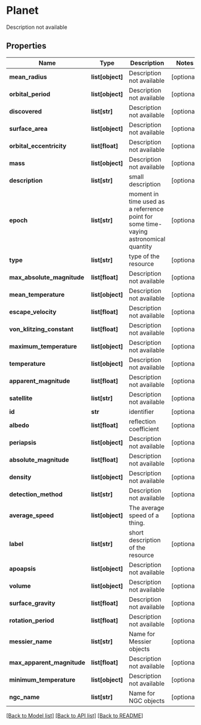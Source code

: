 # Planet

Description not available
## Properties
Name | Type | Description | Notes
------------ | ------------- | ------------- | -------------
**mean_radius** | **list[object]** | Description not available | [optional] 
**orbital_period** | **list[object]** | Description not available | [optional] 
**discovered** | **list[str]** | Description not available | [optional] 
**surface_area** | **list[object]** | Description not available | [optional] 
**orbital_eccentricity** | **list[float]** | Description not available | [optional] 
**mass** | **list[object]** | Description not available | [optional] 
**description** | **list[str]** | small description | [optional] 
**epoch** | **list[str]** | moment in time used as a referrence point for some time-vaying astronomical quantity | [optional] 
**type** | **list[str]** | type of the resource | [optional] 
**max_absolute_magnitude** | **list[float]** | Description not available | [optional] 
**mean_temperature** | **list[object]** | Description not available | [optional] 
**escape_velocity** | **list[float]** | Description not available | [optional] 
**von_klitzing_constant** | **list[float]** | Description not available | [optional] 
**maximum_temperature** | **list[object]** | Description not available | [optional] 
**temperature** | **list[object]** | Description not available | [optional] 
**apparent_magnitude** | **list[float]** | Description not available | [optional] 
**satellite** | **list[str]** | Description not available | [optional] 
**id** | **str** | identifier | [optional] 
**albedo** | **list[float]** | reflection coefficient | [optional] 
**periapsis** | **list[object]** | Description not available | [optional] 
**absolute_magnitude** | **list[float]** | Description not available | [optional] 
**density** | **list[object]** | Description not available | [optional] 
**detection_method** | **list[str]** | Description not available | [optional] 
**average_speed** | **list[object]** | The average speed of a thing. | [optional] 
**label** | **list[str]** | short description of the resource | [optional] 
**apoapsis** | **list[object]** | Description not available | [optional] 
**volume** | **list[object]** | Description not available | [optional] 
**surface_gravity** | **list[float]** | Description not available | [optional] 
**rotation_period** | **list[float]** | Description not available | [optional] 
**messier_name** | **list[str]** | Name for Messier objects | [optional] 
**max_apparent_magnitude** | **list[float]** | Description not available | [optional] 
**minimum_temperature** | **list[object]** | Description not available | [optional] 
**ngc_name** | **list[str]** | Name for NGC objects | [optional] 

[[Back to Model list]](../README.md#documentation-for-models) [[Back to API list]](../README.md#documentation-for-api-endpoints) [[Back to README]](../README.md)


